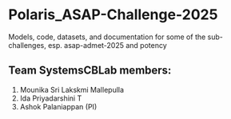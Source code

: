 # Polaris_ASAP-Challenge-2025
Models, code, datasets, and documentation for some of the sub-challenges, esp. asap-admet-2025 and potency

## Team SystemsCBLab members:
1. Mounika Sri Lakskmi Mallepulla
2. Ida Priyadarshini T 
3. Ashok Palaniappan (PI)
